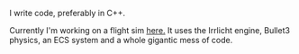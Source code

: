 I write code, preferably in C++.

Currently I'm working on a flight sim [here.](https://baedsdevelopment.itch.io/extermination-shock)
It uses the Irrlicht engine, Bullet3 physics, an ECS system and a whole gigantic mess of code.
